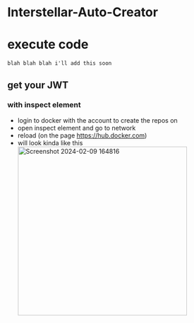 # Interstellar-Auto-Creator

# execute code
```
blah blah blah i'll add this soon
```

## get your JWT

### with inspect element
- login to docker with the account to create the repos on
- open inspect element and go to network
- reload (on the page https://hub.docker.com)
- will look kinda like this <br><img width="383" alt="Screenshot 2024-02-09 164816" src="https://github.com/Wyn213/Interstellar-Auto-Creator/assets/156633596/9ac0d4d9-fc25-4d18-8e29-5ddf604d1a38">

